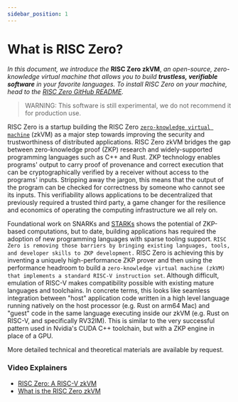 ```yaml
---
sidebar_position: 1
---
```


# What is RISC Zero?
<!--Author: Choong April 18, 2022
Edits: Paul April 30, 2022
Edits: Kalen June 22, 2022-->

*In this document, we introduce the* **RISC Zero zkVM**, *an open-source, zero-knowledge virtual machine that allows you to build **trustless, verifiable software** in your favorite languages. 
To install RISC Zero on your machine, head to the [RISC Zero GitHub README](https://github.com/risc0/risc0#readme).* <br/>
> WARNING: This software is still experimental, we do not recommend it for production use.

RISC Zero is a startup building the RISC Zero [`zero-knowledge virtual machine`](/terminology) (zkVM) as a major step towards improving the security and trustworthiness of distributed applications. 
RISC Zero zkVM bridges the gap between zero-knowledge proof (ZKP) research and widely-supported programming languages such as C++ and Rust. 
ZKP technology enables programs' output to carry proof of provenance and correct execution that can be cryptographically verified by a receiver without access to the programs' inputs. 
Stripping away the jargon, this means that the output of the program can be checked for correctness by someone who cannot see its inputs. 
This verifiability allows applications to be decentralized that previously required a trusted third party, a game changer for the resilience and economics of operating the computing infrastructure we all rely on.

Foundational work on SNARKs and [STARKs](../reference-docs/about-starks.md) shows the potential of ZKP-based computations, but to date, building applications has required the adoption of new programming languages with sparse tooling support. 
`RISC Zero is removing those barriers by bringing existing languages, tools, and developer skills to ZKP development.` 
RISC Zero is achieving this by inventing a uniquely high-performance ZKP prover and then using the performance headroom to build a `zero-knowledge virtual machine (zkVM) that implements a standard RISC-V instruction set`. 
Although difficult, emulation of RISC-V makes compatibility possible with existing mature languages and toolchains. 
In concrete terms, this looks like seamless integration between "host" application code written in a high level language running natively on the host processor (e.g. Rust on arm64 Mac) and "guest" code in the same language executing inside our zkVM (e.g. Rust on RISC-V, and specifically RV32IM). 
This is similar to the very successful pattern used in Nvidia's CUDA C++ toolchain, but with a ZKP engine in place of a GPU.

More detailed technical and theoretical materials are available by request.
<!-- TODO either release paper or put e-mail address here  -->

### Video Explainers
- [RISC Zero: A RISC-V zkVM](https://www.youtube.com/watch?v=ZFVjooWdXVE&list=PLcPzhUaCxlCgig7ofeARMPwQ8vbuD6hC5&index=1)
- [What is the RISC Zero zkVM](https://www.youtube.com/watch?v=cLqFvhmXiD0&list=PLcPzhUaCxlCgig7ofeARMPwQ8vbuD6hC5&index=2)
